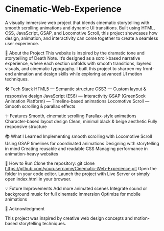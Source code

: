 # Cinematic-Web-Experience
A visually immersive web project that blends cinematic storytelling with smooth scrolling animations and dynamic UI transitions. Built using HTML, CSS, JavaScript, GSAP, and Locomotive Scroll, this project showcases how design, animation, and interactivity can come together to create a seamless user experience.

🧠 About the Project
This website is inspired by the dramatic tone and storytelling of Death Note.
It’s designed as a scroll-based narrative experience, where each section unfolds with smooth transitions, layered visuals, and cinematic typography.
I built this project to sharpen my front-end animation and design skills while exploring advanced UI motion techniques.

🛠️ Tech Stack
HTML5 — Semantic structure
CSS3 — Custom layout & responsive design
JavaScript (ES6) — Interactivity
GSAP (GreenSock Animation Platform) — Timeline-based animations
Locomotive Scroll — Smooth scrolling & parallax effects

✨ Features
Smooth, cinematic scrolling
Parallax-style animations
Character-based layout design
Clean, minimal black & beige aesthetic
Fully responsive structure

📚 What I Learned
Implementing smooth scrolling with Locomotive Scroll
Using GSAP timelines for coordinated animations
Designing with storytelling in mind
Creating reusable and readable CSS
Managing performance in animation-heavy websites

🚀 How to Run
Clone the repository:
git clone https://github.com/yourusername/Cinematic-Web-Experience.git
Open the folder in your code editor.
Launch the project with Live Server or simply open index.html in your browser.

💡 Future Improvements
Add more animated scenes
Integrate sound or background music for full cinematic immersion
Optimize for mobile animations

🙌 Acknowledgment

This project was inspired by creative web design concepts and motion-based storytelling techniques.
